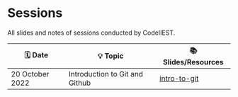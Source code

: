 # Sessions

All slides and notes of sessions conducted by CodeIIEST.

| 🗓️ Date | 💡 Topic | 📚 Slides/Resources |
| --- | --- | --- |
| 20 October 2022 | Introduction to Git and Github | [intro-to-git](./intro-to-git) | 
